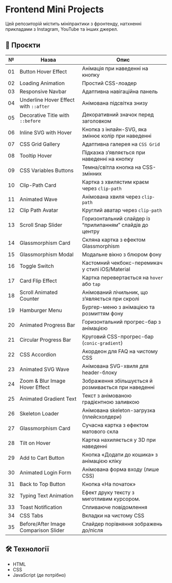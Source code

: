 # Frontend Mini Projects

Цей репозиторій містить мініпрактики з фронтенду, натхненні прикладами з Instagram, YouTube та інших джерел.

## 📁 Проєкти

| №   | Назва                                 | Опис                                                      |
| --- | ------------------------------------- | --------------------------------------------------------- |
| 01  | Button Hover Effect                   | Анімація при наведенні на кнопку                          |
| 02  | Loading Animation                     | Простий CSS-лоадер                                        |
| 03  | Responsive Navbar                     | Адаптивна навігаційна панель                              |
| 04  | Underline Hover Effect with `::after` | Анімована підсвітка знизу                                 |
| 05  | Decorative Title with `::before`      | Декоративний значок перед заголовком                      |
| 06  | Inline SVG with Hover                 | Кнопка з інлайн-SVG, яка змінює колір при наведенні       |
| 07  | CSS Grid Gallery                      | Адаптивна галерея на `CSS Grid`                           |
| 08  | Tooltip Hover                         | Підказка з’являється при наведенні на кнопку              |
| 09  | CSS Variables Buttons                 | Темна/світла кнопка на CSS-змінних                        |
| 10  | Clip-Path Card                        | Картка з хвилястим краєм через `clip-path`                |
| 11  | Animated Wave                         | Анімована хвиля через `clip-path`                         |
| 12  | Clip Path Avatar                      | Круглий аватар через `clip-path`                          |
| 13  | Scroll Snap Slider                    | Горизонтальний слайдер із “прилипанням” слайдів до центру |
| 14  | Glassmorphism Card                    | Скляна картка з ефектом Glassmorphism                     |
| 15  | Glassmorphism Modal                   | Модальне вікно з блюром фону                              |
| 16  | Toggle Switch                         | Кастомний чекбокс-перемикач у стилі iOS/Material          |
| 17  | Card Flip Effect                      | Картка перевертається на `hover` або `tap`                |
| 18  | Scroll Animated Counter               | Анімований лічильник, що з’являється при скролі           |
| 19  | Hamburger Menu                        | Бургер-меню з анімацією та розмиттям фону                 |
| 20  | Animated Progress Bar                 | Горизонтальний прогрес-бар з анімацією                    |
| 21  | Circular Progress Bar                 | Круговий CSS-прогрес-бар (`conic-gradient`)               |
| 22  | CSS Accordion                         | Акордеон для FAQ на чистому CSS                           |
| 23  | Animated SVG Wave                     | Анімована SVG-хвиля для header-блоку                      |
| 24  | Zoom & Blur Image Hover Effect        | Зображення збільшується й розмивається при наведенні      |
| 25  | Animated Gradient Text                | Текст з анімованою градієнтною заливкою                   |
| 26  | Skeleton Loader                       | Анімована skeleton-загрузка (плейсхолдери)                |
| 27  | Glassmorphism Card                    | Сучасна картка з ефектом матового скла                    |
| 28  | Tilt on Hover                         | Картка нахиляється у 3D при наведенні                     |
| 29  | Add to Cart Button                    | Кнопка «Додати до кошика» з анімацією кліку               |
| 30  | Animated Login Form                   | Анімована форма входу (лише CSS)                          |
| 31  | Back to Top Button                    | Кнопка «На початок»                                       |
| 32  | Typing Text Animation                 | Ефект друку тексту з миготливим курсором.                 |
| 33  | Toast Notification                    | Спливаюче повідомлення                                    |
| 34  | CSS Tabs                              | Вкладки на чистому CSS                                    |
| 35  | Before/After Image Comparison Slider  | Слайдер порівняння зображень до/після                     |

## 🛠️ Технології

- HTML
- CSS
- JavaScript (де потрібно)
